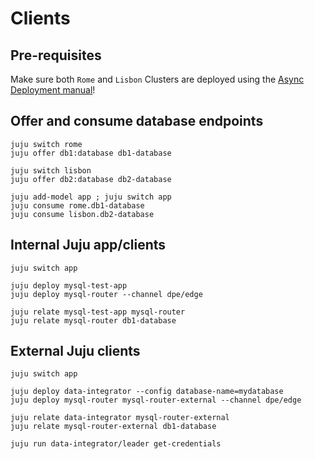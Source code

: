 # Clients

## Pre-requisites

Make sure both `Rome` and `Lisbon` Clusters are deployed using the [Async Deployment manual](/how-to/cross-regional-async-replication/deploy)!

## Offer and consume database endpoints

```shell
juju switch rome
juju offer db1:database db1-database

juju switch lisbon
juju offer db2:database db2-database

juju add-model app ; juju switch app
juju consume rome.db1-database
juju consume lisbon.db2-database
```

## Internal Juju app/clients

```shell
juju switch app

juju deploy mysql-test-app
juju deploy mysql-router --channel dpe/edge

juju relate mysql-test-app mysql-router
juju relate mysql-router db1-database
```

## External Juju clients

```shell
juju switch app

juju deploy data-integrator --config database-name=mydatabase
juju deploy mysql-router mysql-router-external --channel dpe/edge

juju relate data-integrator mysql-router-external
juju relate mysql-router-external db1-database

juju run data-integrator/leader get-credentials
```

